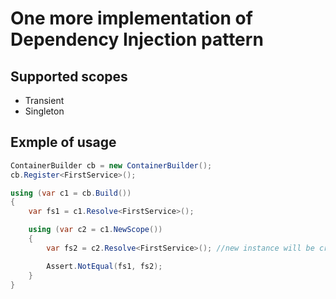 # One more implementation of Dependency Injection pattern 

## Supported scopes
- Transient
- Singleton

## Exmple of usage 
```csharp
ContainerBuilder cb = new ContainerBuilder();
cb.Register<FirstService>();

using (var c1 = cb.Build())
{
    var fs1 = c1.Resolve<FirstService>();

    using (var c2 = c1.NewScope())
    {
        var fs2 = c2.Resolve<FirstService>(); //new instance will be created for new Scope

        Assert.NotEqual(fs1, fs2);
    }
}
```
